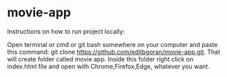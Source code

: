 # movie-app

Instructions on how to run project locally:

Open terminal or cmd or git bash somewhere on your computer and paste this command: git clone https://github.com/editbgoran/movie-app.git.
That will create folder called movie app. Inside this folder right click on index.html file and open with Chrome,Firefox,Edge, whatever you want.
